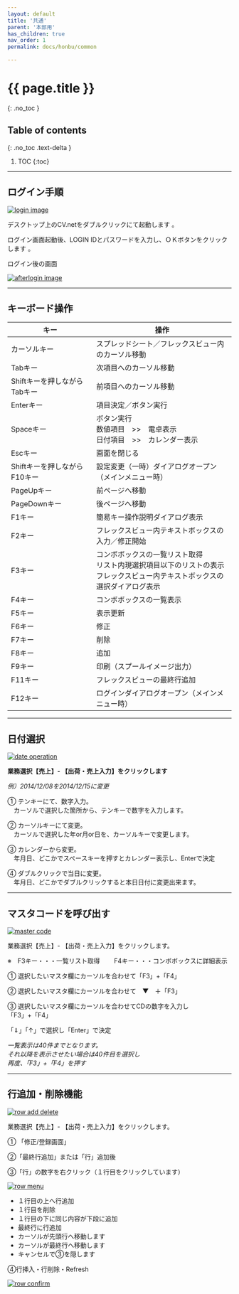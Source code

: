 ```yaml
---
layout: default
title: '共通'
parent: '本部用'
has_children: true
nav_order: 1
permalink: docs/honbu/common

---
```


# {{ page.title }}
{: .no_toc }

## Table of contents
{: .no_toc .text-delta }

1. TOC
{:toc}

---

## ログイン手順

<a href="/docs/1-HONBU/img/01-common/common-login.PNG" target="_blank">
<img src="/docs/1-HONBU/img/01-common/common-login.PNG" alt="login image">
</a>
 
デスクトップ上のCV.netをダブルクリックにて起動します 。

ログイン画面起動後、LOGIN IDとパスワードを入力し、ＯＫボタンをクリックします 。

ログイン後の画面

<a href="/docs/1-HONBU/img/01-common/common-afterlogin.PNG" target="_blank">
<img src="/docs/1-HONBU/img/01-common/common-afterlogin.PNG" alt="afterlogin image">
</a>

---

## キーボード操作


| キー | 操作 |
|--- |--- |
| カーソルキー | スプレッドシート／フレックスビュー内のカーソル移動 |
| Tabキー | 次項目へのカーソル移動 |
| Shiftキーを押しながらTabキー | 前項目へのカーソル移動 |
| Enterキー | 項目決定／ボタン実行 |
| Spaceキー | ボタン実行 <br> 数値項目　>>　電卓表示 <br> 日付項目　>>　カレンダー表示 |
| Escキー | 画面を閉じる |
| Shiftキーを押しながらF10キー | 設定変更（一時）ダイアログオープン（メインメニュー時）|
| PageUpキー | 前ページへ移動 |
| PageDownキー | 後ページへ移動 |
| F1キー | 簡易キー操作説明ダイアログ表示 |
| F2キー | フレックスビュー内テキストボックスの入力／修正開始 |
| F3キー | コンボボックスの一覧リスト取得 <br> リスト内現選択項目以下のリストの表示 <br>フレックスビュー内テキストボックスの選択ダイアログ表示 |
| F4キー | コンボボックスの一覧表示 |
| F5キー | 表示更新 |
| F6キー | 修正 |
| F7キー | 削除 |
| F8キー | 追加 |
| F9キー | 印刷（スプールイメージ出力）|
| F11キー | フレックスビューの最終行追加 |
| F12キー | ログインダイアログオープン（メインメニュー時）|

---

## 日付選択

<a href="/docs/1-HONBU/img/01-common/common-date.PNG" target="_blank">
<img src="/docs/1-HONBU/img/01-common/common-date.PNG" alt="date operation">
</a>

**業務選択【売上】- 【出荷・売上入力】をクリックします**

*例）2014/12/08を2014/12/15に変更*

① テンキーにて、数字入力。<br>
　カーソルで選択した箇所から、テンキーで数字を入力します。

② カーソルキーにて変更。<br>
　カーソルで選択した年or月or日を、カーソルキーで変更します。

③ カレンダーから変更。<br>
　年月日、どこかでスペースキーを押すとカレンダー表示し、Enterで決定

④ ダブルクリックで当日に変更。<br>
　年月日、どこかでダブルクリックすると本日日付に変更出来ます。

---

## マスタコードを呼び出す

<a href="/docs/1-HONBU/img/01-common/common-master.PNG" target="_blank">
<img src="/docs/1-HONBU/img/01-common/common-master.PNG" alt="master code">
</a>

業務選択【売上】- 【出荷・売上入力】をクリックします。

※　F3キー・・・一覧リスト取得
　　F4キー・・・コンボボックスに詳細表示

① 選択したいマスタ欄にカーソルを合わせて「F3」+「F4」

② 選択したいマスタ欄にカーソルを合わせて　▼　＋「F3」

③ 選択したいマスタ欄にカーソルを合わせてCDの数字を入力し <br>
「F3」+「F4」


「⇓」「↑」で選択し「Enter」で決定

*一覧表示は40件までとなります。<br>それ以降を表示させたい場合は40件目を選択し<br>再度、「F3」+「F4」を押す*

---

## 行追加・削除機能

<a href="/docs/1-HONBU/img/01-common/common-rowAddDelete.PNG" target="_blank">
<img src="/docs/1-HONBU/img/01-common/common-rowAddDelete.PNG" alt="row add delete">
</a>

業務選択【売上】- 【出荷・売上入力】をクリックします。

① 「修正/登録画面」

②「最終行追加」または「行」追加後

③「行」の数字を右クリック（１行目をクリックしています）

<a href="/docs/1-HONBU/img/01-common/common-rowMenu.PNG" target="_blank">
<img src="/docs/1-HONBU/img/01-common/common-rowMenu.PNG" alt="row menu">
</a>

- １行目の上へ行追加
- １行目を削除
- １行目の下に同じ内容が下段に追加
- 最終行に行追加
- カーソルが先頭行へ移動します
- カーソルが最終行へ移動します
- キャンセルで③を隠します


④行挿入・行削除・Refresh

<a href="/docs/1-HONBU/img/01-common/common-rowConfirm.PNG" target="_blank">
<img src="/docs/1-HONBU/img/01-common/common-rowConfirm.PNG" alt="row confirm">
</a>

